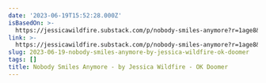 ```yaml
---
date: '2023-06-19T15:52:28.000Z'
isBasedOn: >-
  https://jessicawildfire.substack.com/p/nobody-smiles-anymore?r=1age8&utm_campaign=post&utm_medium=web
link: >-
  https://jessicawildfire.substack.com/p/nobody-smiles-anymore?r=1age8&utm_campaign=post&utm_medium=web
slug: 2023-06-19-nobody-smiles-anymore-by-jessica-wildfire-ok-doomer
tags: []
title: Nobody Smiles Anymore - by Jessica Wildfire - OK Doomer
---
```


